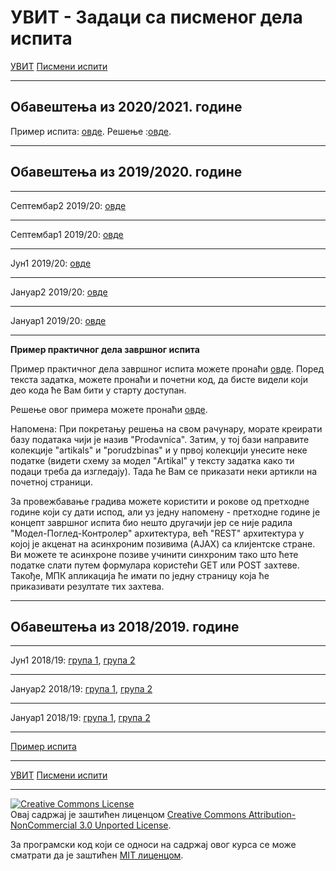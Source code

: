 # УВИТ - Задаци са писменог дела испита

[УВИТ](../../README.md) [Писмени испити](../README.md)

-----

## Обавештења из 2020/2021. године

Пример испита: [овде](primer-ispita-20-21.pdf). Решење :[овде](../resenja/primer-ispita-20-21.zip).

-----

## Обавештења из 2019/2020. године

-----

Септембар2 2019/20: [овде](2019-20-Septembar-2.zip)

-----

Септембар1 2019/20: [овде](2019-20-Septembar-1.zip)

-----

Јун1 2019/20: [овде](2019-20-Jun.zip)

-----

Јануар2 2019/20: [овде](2019-20-Februar.zip)

-----

Јануар1 2019/20: [овде](2019-20-Januar.zip)

-----

**Пример практичног дела завршног испита**

Пример практичног дела завршног испита можете пронаћи [овде](primer_ispita_20192020.zip). Поред текста задатка, можете пронаћи и почетни код, да бисте видели који део кода ће Вам бити у старту доступан.

Решење овог примера можете пронаћи [овде](../resenja/primer_ispita_20192020_resenje.zip).

Напомена: При покретању решења на свом рачунару, морате креирати базу података чији је назив "Prodavnica". Затим, у тој бази направите колекције "artikals" и "porudzbinas" и у првој колекцији унесите неке податке (видети схему за модел "Artikal" у тексту задатка како ти подаци треба да изгледају). Тада ће Вам се приказати неки артикли на почетној страници.

За провежбавање градива можете користити и рокове од претходне године који су дати испод, али уз једну напомену - претходне године је концепт завршног испита био нешто другачији јер се није радила "Модел-Поглед-Контролер" архитектура, већ "REST" архитектура у којој је акценат на асинхроним позивима (AJAX) са клијентске стране. Ви можете те асинхроне позиве учинити синхроним тако што ћете податке слати путем формулара користећи GET или POST захтеве. Такође, МПК апликација ће имати по једну страницу која ће приказивати резултате тих захтева.

-----

## Обавештења из 2018/2019. године

-----

Јун1 2018/19: [група 1](jun1_grupa1.zip), [група 2](jun1_grupa2.zip)

-----

Јануар2 2018/19: [група 1](jan2_grupa1.zip), [група 2](jan2_grupa2.zip)

-----

Јануар1 2018/19: [група 1](jan1_grupa1.zip), [група 2](jan1_grupa2.zip)

-----

[Пример испита](primer_ispita.zip)

-----

[УВИТ](../../README.md) [Писмени испити](../README.md)  

-----

<a rel="license" href="http://creativecommons.org/licenses/by-nc/3.0/"><img alt="Creative Commons License" style="border-width:0" src="https://i.creativecommons.org/l/by-nc/3.0/88x31.png" /></a><br />Овај садржај је заштићен лиценцом <a rel="license" href="http://creativecommons.org/licenses/by-nc/3.0/">Creative Commons Attribution-NonCommercial 3.0 Unported License</a>.

За програмски код који се односи на садржај овог курса се може сматрати да је заштићен [MIT лиценцом](/LICENSE).